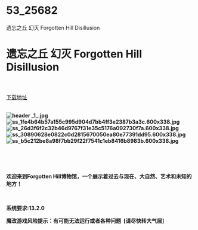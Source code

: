 # 53_25682
遗忘之丘 幻灭 Forgotten Hill Disillusion
# 遗忘之丘 幻灭 Forgotten Hill Disillusion
 <br/></br>
[下载地址](https://www.switch520.cc/article/25682 "下载地址")
<br/></br>

<p><strong><img title="header _1_.jpg" src="https://www.switch520.cc/muke_img/2021_12_18_be84a71423c84.jpg" alt="header _1_.jpg"></strong><br>
<strong><img title="ss_1fe4b64b57a155c995d904d7bb4ff3e2387b3a3c.600x338.jpg" src="https://www.switch520.cc/muke_img/2021_12_18_a16647ecd9933.jpg" alt="ss_1fe4b64b57a155c995d904d7bb4ff3e2387b3a3c.600x338.jpg"></strong><br>
<strong><img title="ss_26d3f6f2c32b46d9767f31e35c5176a092730f7a.600x338.jpg" src="https://www.switch520.cc/muke_img/2021_12_18_62b64d75a792e.jpg" alt="ss_26d3f6f2c32b46d9767f31e35c5176a092730f7a.600x338.jpg"></strong><br>
<strong><img title="ss_30890628e0822c0d2815670050ea80e77391dd95.600x338.jpg" src="https://www.switch520.cc/muke_img/2021_12_18_eecccc41769c6.jpg" alt="ss_30890628e0822c0d2815670050ea80e77391dd95.600x338.jpg"></strong><br>
<strong><img title="ss_b5c212be8a98f7bb29f22f7541c1eb8416b8983b.600x338.jpg" src="https://www.switch520.cc/muke_img/2021_12_18_2ca55ab08f4f5.jpg" alt="ss_b5c212be8a98f7bb29f22f7541c1eb8416b8983b.600x338.jpg">&nbsp;</strong></p>
<p>&nbsp;</p>
<p>&nbsp;</p>
<p><strong>欢迎来到Forgotten Hill博物馆，一个展示着过去与现在、大自然、艺术和未知的地方！</strong></p>
<p>&nbsp;</p>
<p><strong>系统要求:13.2.0</strong></p>
<p><strong>魔改游戏风险提示：有可能无法运行或者各种问题 &nbsp;[请尽快转大气层]</strong></p>



